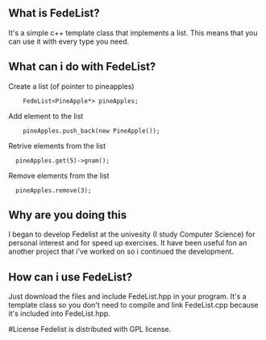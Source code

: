 ## What is FedeList?
It's a simple c++ template class that implements a list.
This means that you can use it with every type you need.

## What can i do with FedeList?

Create a list (of pointer to pineapples)
```
    FedeList<PineApple*> pineApples;
```
Add element to the list
```
    pineApples.push_back(new PineApple());
```
Retrive elements from the list
```
  pineApples.get(5)->gnam();
```
Remove elements from the list
```
  pineApples.remove(3);
```

## Why are you doing this
I began to develop Fedelist at the univesity (I study Computer Science) for personal interest and for speed up exercises.
It have been useful fon an another project that i've worked on so i continued the development.

## How can i use FedeList?
Just download the files and include FedeList.hpp in your program.
It's a template class so you don't need to compile and link FedeList.cpp because it's included into FedeList.hpp.

#License
Fedelist is distributed with GPL license.
